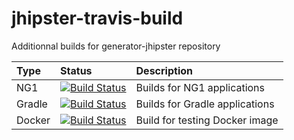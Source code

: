 # jhipster-travis-build

Additionnal builds for generator-jhipster repository

| Type     | Status                                             | Description                    |
|:---------|:---------------------------------------------------|:-------------------------------|
| NG1      | [![Build Status][travis-image-master]][travis-url] | Builds for NG1 applications    |
| Gradle   | [![Build Status][travis-image-gradle]][travis-url] | Builds for Gradle applications |
| Docker   | [![Build Status][travis-image-docker]][travis-url] | Build for testing Docker image |

[travis-url]: https://travis-ci.org/hipster-labs/jhipster-travis-build/branches
[travis-image-master]: https://travis-ci.org/hipster-labs/jhipster-travis-build.svg?branch=master
[travis-image-gradle]: https://travis-ci.org/hipster-labs/jhipster-travis-build.svg?branch=gradle
[travis-image-docker]: https://travis-ci.org/hipster-labs/jhipster-travis-build.svg?branch=docker
